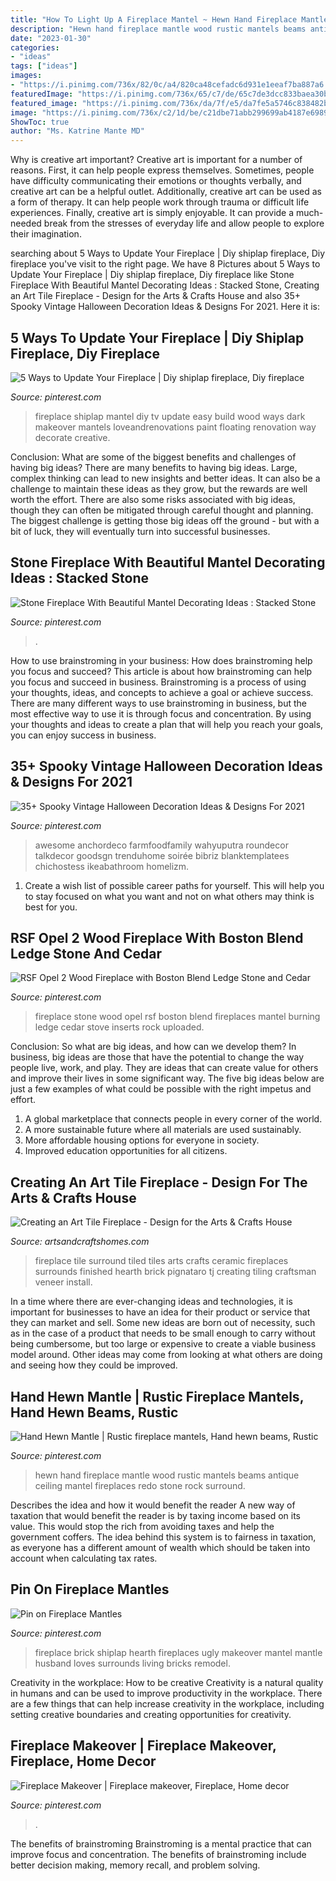 ```yaml
---
title: "How To Light Up A Fireplace Mantel ~ Hewn Hand Fireplace Mantle Wood Rustic Mantels Beams Antique Ceiling Mantel Fireplaces Redo Stone Rock Surround"
description: "Hewn hand fireplace mantle wood rustic mantels beams antique ceiling mantel fireplaces redo stone rock surround"
date: "2023-01-30"
categories:
- "ideas"
tags: ["ideas"]
images:
- "https://i.pinimg.com/736x/82/0c/a4/820ca48cefadc6d931e1eeaf7ba887a6.jpg"
featuredImage: "https://i.pinimg.com/736x/65/c7/de/65c7de3dcc833baea30bca9ff78cc005--red-brick-fireplaces-brick-hearth.jpg"
featured_image: "https://i.pinimg.com/736x/da/7f/e5/da7fe5a5746c838482b7997f85ed0b0d.jpg"
image: "https://i.pinimg.com/736x/c2/1d/be/c21dbe71abb299699ab4187e69893e08.jpg"
ShowToc: true
author: "Ms. Katrine Mante MD"
---
```



Why is creative art important?
Creative art is important for a number of reasons. First, it can help people express themselves. Sometimes, people have difficulty communicating their emotions or thoughts verbally, and creative art can be a helpful outlet. Additionally, creative art can be used as a form of therapy. It can help people work through trauma or difficult life experiences. Finally, creative art is simply enjoyable. It can provide a much-needed break from the stresses of everyday life and allow people to explore their imagination.

	

		
searching about 5 Ways to Update Your Fireplace | Diy shiplap fireplace, Diy fireplace you've visit to the right page. We have 8 Pictures about 5 Ways to Update Your Fireplace | Diy shiplap fireplace, Diy fireplace like Stone Fireplace With Beautiful Mantel Decorating Ideas : Stacked Stone, Creating an Art Tile Fireplace - Design for the Arts &amp; Crafts House and also 35+ Spooky Vintage Halloween Decoration Ideas &amp; Designs For 2021. Here it is:
		
    
## 5 Ways To Update Your Fireplace | Diy Shiplap Fireplace, Diy Fireplace

<img loading=lazy src="https://i.pinimg.com/736x/b6/e1/a9/b6e1a96ebab04dd43cccb1d94c2100cb.jpg" onerror="this.onerror=null;this.src='https://tse1.mm.bing.net/th?id=OIP.w4ePAWQxXbEtwUVK_7EiDgHaLH&amp;pid=15.1';" alt="5 Ways to Update Your Fireplace | Diy shiplap fireplace, Diy fireplace">

_Source: pinterest.com_

>fireplace shiplap mantel diy tv update easy build wood ways dark makeover mantels loveandrenovations paint floating renovation way decorate creative. 

	

Conclusion: What are some of the biggest benefits and challenges of having big ideas?
There are many benefits to having big ideas. Large, complex thinking can lead to new insights and better ideas. It can also be a challenge to maintain these ideas as they grow, but the rewards are well worth the effort. There are also some risks associated with big ideas, though they can often be mitigated through careful thought and planning. The biggest challenge is getting those big ideas off the ground - but with a bit of luck, they will eventually turn into successful businesses.

    
## Stone Fireplace With Beautiful Mantel Decorating Ideas : Stacked Stone

<img loading=lazy src="https://i.pinimg.com/736x/67/01/11/6701113f70198aa544e8d0b09dfb2d8c--stacked-stone-fireplaces-rock-fireplaces.jpg" onerror="this.onerror=null;this.src='https://tse2.mm.bing.net/th?id=OIP.PQwe0iiFDz-RXS0pscE0twHaK3&amp;pid=15.1';" alt="Stone Fireplace With Beautiful Mantel Decorating Ideas : Stacked Stone">

_Source: pinterest.com_

>. 

	

How to use brainstroming in your business: How does brainstroming help you focus and succeed?
This article is about how brainstroming can help you focus and succeed in business. Brainstroming is a process of using your thoughts, ideas, and concepts to achieve a goal or achieve success. There are many different ways to use brainstroming in business, but the most effective way to use it is through focus and concentration. By using your thoughts and ideas to create a plan that will help you reach your goals, you can enjoy success in business.

    
## 35+ Spooky Vintage Halloween Decoration Ideas &amp; Designs For 2021

<img loading=lazy src="https://i.pinimg.com/736x/82/0c/a4/820ca48cefadc6d931e1eeaf7ba887a6.jpg" onerror="this.onerror=null;this.src='https://tse1.mm.bing.net/th?id=OIP.T3SPAS4R70ZiCdEdIdXLyAHaJ3&amp;pid=15.1';" alt="35+ Spooky Vintage Halloween Decoration Ideas &amp; Designs For 2021">

_Source: pinterest.com_

>awesome anchordeco farmfoodfamily wahyuputra roundecor talkdecor goodsgn trenduhome soirée bibriz blanktemplatees chichostess ikeabathroom homelizm. 

	

1. Create a wish list of possible career paths for yourself. This will help you to stay focused on what you want and not on what others may think is best for you. 

    
## RSF Opel 2 Wood Fireplace With Boston Blend Ledge Stone And Cedar

<img loading=lazy src="https://i.pinimg.com/736x/4b/8d/aa/4b8daa0f9478b1a198e4e652316abbc0--fireplace-mantles-stone-fireplaces.jpg" onerror="this.onerror=null;this.src='https://tse3.mm.bing.net/th?id=OIP.9t8t0UJfdjnHIkuEM941MwHaJ3&amp;pid=15.1';" alt="RSF Opel 2 Wood Fireplace with Boston Blend Ledge Stone and Cedar">

_Source: pinterest.com_

>fireplace stone wood opel rsf boston blend fireplaces mantel burning ledge cedar stove inserts rock uploaded. 

	

Conclusion: So what are big ideas, and how can we develop them?
In business, big ideas are those that have the potential to change the way people live, work, and play. They are ideas that can create value for others and improve their lives in some significant way. The five big ideas below are just a few examples of what could be possible with the right impetus and effort.
1. A global marketplace that connects people in every corner of the world.
2. A more sustainable future where all materials are used sustainably.
3. More affordable housing options for everyone in society. 
4. Improved education opportunities for all citizens. 

    
## Creating An Art Tile Fireplace - Design For The Arts &amp; Crafts House

<img loading=lazy src="https://artsandcraftshomes.com/.image/t_share/MTQ0NDY2MzAxMzg3ODc2MjUx/the-finished-fireplace-photo-tj-pignataro.jpg" onerror="this.onerror=null;this.src='https://tse4.mm.bing.net/th?id=OIP.c8YafvIUtd-KOQTJBQRJAgHaJ4&amp;pid=15.1';" alt="Creating an Art Tile Fireplace - Design for the Arts &amp; Crafts House">

_Source: artsandcraftshomes.com_

>fireplace tile surround tiled tiles arts crafts ceramic fireplaces surrounds finished hearth brick pignataro tj creating tiling craftsman veneer install. 

	

In a time where there are ever-changing ideas and technologies, it is important for businesses to have an idea for their product or service that they can market and sell. Some new ideas are born out of necessity, such as in the case of a product that needs to be small enough to carry without being cumbersome, but too large or expensive to create a viable business model around. Other ideas may come from looking at what others are doing and seeing how they could be improved.

    
## Hand Hewn Mantle | Rustic Fireplace Mantels, Hand Hewn Beams, Rustic

<img loading=lazy src="https://i.pinimg.com/736x/c2/1d/be/c21dbe71abb299699ab4187e69893e08.jpg" onerror="this.onerror=null;this.src='https://tse4.mm.bing.net/th?id=OIP.Ur8eZLcbm9CePSARB8SgagAAAA&amp;pid=15.1';" alt="Hand Hewn Mantle | Rustic fireplace mantels, Hand hewn beams, Rustic">

_Source: pinterest.com_

>hewn hand fireplace mantle wood rustic mantels beams antique ceiling mantel fireplaces redo stone rock surround. 

	

Describes the idea and how it would benefit the reader
A new way of taxation that would benefit the reader is by taxing income based on its value. This would stop the rich from avoiding taxes and help the government coffers. The idea behind this system is to fairness in taxation, as everyone has a different amount of wealth which should be taken into account when calculating tax rates.

    
## Pin On Fireplace Mantles

<img loading=lazy src="https://i.pinimg.com/736x/65/c7/de/65c7de3dcc833baea30bca9ff78cc005--red-brick-fireplaces-brick-hearth.jpg" onerror="this.onerror=null;this.src='https://tse1.mm.bing.net/th?id=OIP.KhvvBWM3757KucqXTRX1hgHaLF&amp;pid=15.1';" alt="Pin on Fireplace Mantles">

_Source: pinterest.com_

>fireplace brick shiplap hearth fireplaces ugly makeover mantel mantle husband loves surrounds living bricks remodel. 

	

Creativity in the workplace: How to be creative
Creativity is a natural quality in humans and can be used to improve productivity in the workplace. There are a few things that can help increase creativity in the workplace, including setting creative boundaries and creating opportunities for creativity.

    
## Fireplace Makeover | Fireplace Makeover, Fireplace, Home Decor

<img loading=lazy src="https://i.pinimg.com/736x/da/7f/e5/da7fe5a5746c838482b7997f85ed0b0d.jpg" onerror="this.onerror=null;this.src='https://tse4.mm.bing.net/th?id=OIP.w_jXzexb5l1lHGYhGuQUGgHaJ3&amp;pid=15.1';" alt="Fireplace Makeover | Fireplace makeover, Fireplace, Home decor">

_Source: pinterest.com_

>. 

	

The benefits of brainstroming
Brainstroming is a mental practice that can improve focus and concentration. The benefits of brainstroming include better decision making, memory recall, and problem solving.

